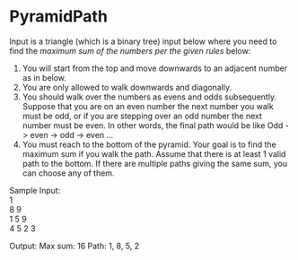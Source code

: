 # PyramidPath
Input is a triangle (which is a binary tree) input below where you need to find the *maximum sum of
the numbers per the given rules* below:
1. You will start from the top and move downwards to an adjacent number as in below.
2. You are only allowed to walk downwards and diagonally.
3. You should walk over the numbers as evens and odds subsequently. Suppose that you are on an even
number the next number you walk must be odd, or if you are stepping over an odd number the next
number must be even. In other words, the final path would be like
Odd -> even -> odd -> even …
4. You must reach to the bottom of the pyramid.
Your goal is to find the maximum sum if you walk the path. Assume that there is at least 1 valid path to
the bottom. If there are multiple paths giving the same sum, you can choose any of them.

Sample Input:<br>
1<br>
8 9<br>
1 5 9<br>
4 5 2 3<br>

Output:
Max sum: 16
Path: 1, 8, 5, 2
